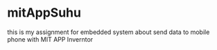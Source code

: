 # mitAppSuhu
this is my assignment for embedded system about send data to mobile phone with MIT APP Inverntor 
